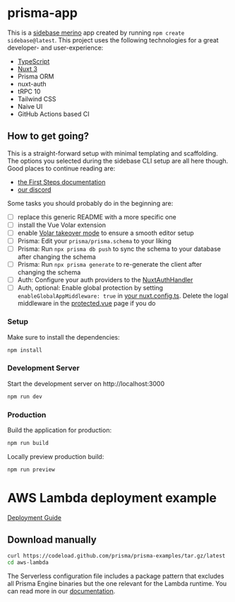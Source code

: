 # prisma-app

This is a [sidebase merino](https://sidebase.io/) app created by running `npm create sidebase@latest`. This project uses the following technologies for a great developer- and user-experience:

-   [TypeScript](https://www.typescriptlang.org/)
-   [Nuxt 3](https://nuxt.com)
-   Prisma ORM
-   nuxt-auth
-   tRPC 10
-   Tailwind CSS
-   Naive UI
-   GitHub Actions based CI

## How to get going?

This is a straight-forward setup with minimal templating and scaffolding. The options you selected during the sidebase CLI setup are all here though. Good places to continue reading are:

-   [the First Steps documentation](https://sidebase.io/sidebase/usage)
-   [our discord](https://discord.gg/auc8eCeGzx)

Some tasks you should probably do in the beginning are:

-   [ ] replace this generic README with a more specific one
-   [ ] install the Vue Volar extension
-   [ ] enable [Volar takeover mode](https://nuxt.com/docs/getting-started/installation#prerequisites) to ensure a smooth editor setup
-   [ ] Prisma: Edit your `prisma/prisma.schema` to your liking
-   [ ] Prisma: Run `npx prisma db push` to sync the schema to your database after changing the schema
-   [ ] Prisma: Run `npx prisma generate` to re-generate the client after changing the schema
-   [ ] Auth: Configure your auth providers to the [NuxtAuthHandler](./server/api/auth/[...].ts)
-   [ ] Auth, optional: Enable global protection by setting `enableGlobalAppMiddleware: true` in [your nuxt.config.ts](./nuxt.config.ts). Delete the logal middleware in the [protected.vue](./pages/protected.vue) page if you do

### Setup

Make sure to install the dependencies:

```bash
npm install
```

### Development Server

Start the development server on http://localhost:3000

```bash
npm run dev
```

### Production

Build the application for production:

```bash
npm run build
```

Locally preview production build:

```bash
npm run preview
```

# AWS Lambda deployment example

[Deployment Guide](https://www.prisma.io/docs/guides/deployment/deploying-to-aws-lambda)

## Download manually

```bash
curl https://codeload.github.com/prisma/prisma-examples/tar.gz/latest | tar -xz --strip=2 prisma-examples-latest/deployment-platforms/aws-lambda
cd aws-lambda
```

The Serverless configuration file includes a package pattern that excludes all Prisma Engine binaries but the one relevant for the Lambda runtime. You can read more in our [documentation](https://www.prisma.io/docs/guides/deployment/deployment-guides/deploying-to-aws-lambda#package-pattern-in-serverlessyml).
